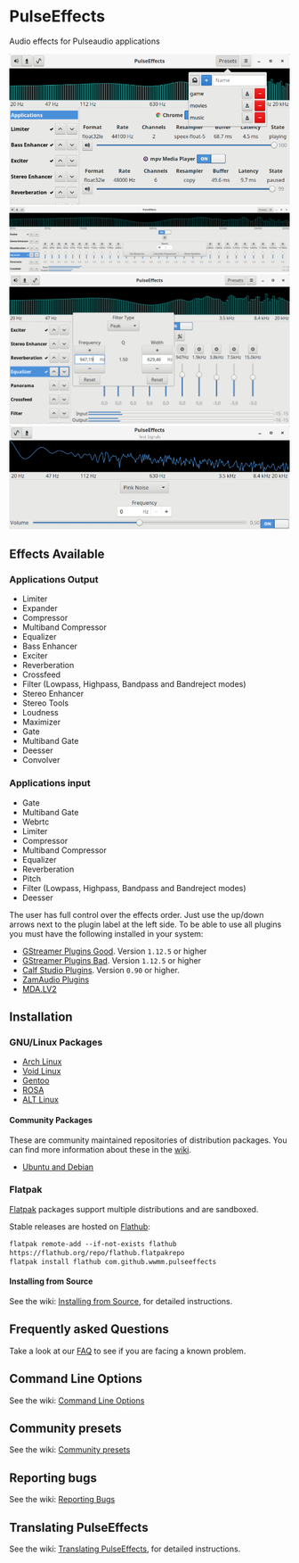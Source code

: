 # PulseEffects

Audio effects for Pulseaudio applications

![](images/pulseeffects.png)
![](images/equalizer1.png)
![](images/equalizer2.png)
![](images/test_signals.png)

## Effects Available

### Applications Output

- Limiter
- Expander
- Compressor
- Multiband Compressor
- Equalizer
- Bass Enhancer
- Exciter
- Reverberation
- Crossfeed
- Filter (Lowpass, Highpass, Bandpass and Bandreject modes)
- Stereo Enhancer
- Stereo Tools
- Loudness
- Maximizer
- Gate
- Multiband Gate
- Deesser
- Convolver

### Applications input

- Gate
- Multiband Gate
- Webrtc
- Limiter
- Compressor
- Multiband Compressor
- Equalizer
- Reverberation
- Pitch
- Filter (Lowpass, Highpass, Bandpass and Bandreject modes)
- Deesser

The user has full control over the effects order. Just use the up/down arrows
next to the plugin label at the left side. To be able to use all plugins you
 must have the following installed in your system:

- [GStreamer Plugins Good](https://github.com/GStreamer/gst-plugins-good).
Version `1.12.5` or higher
- [GStreamer Plugins Bad](https://github.com/GStreamer/gst-plugins-bad).
Version `1.12.5` or higher
- [Calf Studio Plugins](https://calf-studio-gear.org/). Version `0.90` or higher.
- [ZamAudio Plugins](http://www.zamaudio.com/)
- [MDA.LV2](https://git.drobilla.net/cgit.cgi/mda.lv2.git/about/)

## Installation

### GNU/Linux Packages

- [Arch Linux](https://aur.archlinux.org/packages/pulseeffects/)
- [Void Linux](https://github.com/voidlinux/void-packages/blob/master/srcpkgs/pulseeffects/template)
- [Gentoo](https://packages.gentoo.org/packages/media-sound/pulseeffects/)
- [ROSA](https://abf.io/import/pulseeffects/)
- [ALT Linux](https://packages.altlinux.org/Sisyphus/srpms/pulseeffects/)

#### Community Packages

These are community maintained repositories of distribution packages. You can
find more information about these in the
[wiki](https://github.com/wwmm/pulseeffects/wiki/Package-Repositories#package-repositories).

- [Ubuntu and Debian](https://github.com/wwmm/pulseeffects/wiki/Package-Repositories#debian--ubuntu)

### Flatpak

[Flatpak](https://flatpak.org) packages support multiple distributions and are sandboxed.

Stable releases are hosted on
[Flathub](https://flathub.org/apps/details/com.github.wwmm.pulseeffects):

```
flatpak remote-add --if-not-exists flathub https://flathub.org/repo/flathub.flatpakrepo
flatpak install flathub com.github.wwmm.pulseeffects
```

#### Installing from Source

See the wiki: [Installing from Source](https://github.com/wwmm/pulseeffects/wiki/Installation-from-Source), for detailed instructions.

## Frequently asked Questions

Take a look at our [FAQ](https://github.com/wwmm/pulseeffects/wiki/FAQ) to see
if you are facing a known problem.

## Command Line Options

See the wiki: [Command Line Options](https://github.com/wwmm/pulseeffects/wiki/Command-Line-Options)

## Community presets

See the wiki: [Community presets](https://github.com/wwmm/pulseeffects/wiki/Community-presets)

## Reporting bugs

See the wiki: [Reporting Bugs](https://github.com/wwmm/pulseeffects/wiki/Reporting-bugs)

## Translating PulseEffects

See the wiki: [Translating PulseEffects](https://github.com/wwmm/pulseeffects/wiki/Translating-PulseEffects), for detailed instructions.
